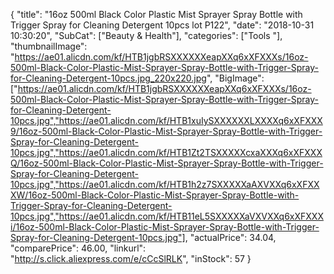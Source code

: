 {
	"title": "16oz 500ml Black Color Plastic Mist Sprayer Spray Bottle with Trigger Spray for Cleaning  Detergent 10pcs lot P122",
	"date": "2018-10-31 10:30:20",
	"SubCat": ["Beauty & Health"],
	"categories": ["Tools "],
	"thumbnailImage": "https://ae01.alicdn.com/kf/HTB1jgbRSXXXXXXeapXXq6xXFXXXs/16oz-500ml-Black-Color-Plastic-Mist-Sprayer-Spray-Bottle-with-Trigger-Spray-for-Cleaning-Detergent-10pcs.jpg_220x220.jpg",
	"BigImage": ["https://ae01.alicdn.com/kf/HTB1jgbRSXXXXXXeapXXq6xXFXXXs/16oz-500ml-Black-Color-Plastic-Mist-Sprayer-Spray-Bottle-with-Trigger-Spray-for-Cleaning-Detergent-10pcs.jpg","https://ae01.alicdn.com/kf/HTB1xuIySXXXXXXLXXXXq6xXFXXX9/16oz-500ml-Black-Color-Plastic-Mist-Sprayer-Spray-Bottle-with-Trigger-Spray-for-Cleaning-Detergent-10pcs.jpg","https://ae01.alicdn.com/kf/HTB1Zt2TSXXXXXcxaXXXq6xXFXXXQ/16oz-500ml-Black-Color-Plastic-Mist-Sprayer-Spray-Bottle-with-Trigger-Spray-for-Cleaning-Detergent-10pcs.jpg","https://ae01.alicdn.com/kf/HTB1h2z7SXXXXXaAXVXXq6xXFXXXW/16oz-500ml-Black-Color-Plastic-Mist-Sprayer-Spray-Bottle-with-Trigger-Spray-for-Cleaning-Detergent-10pcs.jpg","https://ae01.alicdn.com/kf/HTB11eL5SXXXXXaVXVXXq6xXFXXXi/16oz-500ml-Black-Color-Plastic-Mist-Sprayer-Spray-Bottle-with-Trigger-Spray-for-Cleaning-Detergent-10pcs.jpg"],
	"actualPrice": 34.04,
	"comparePrice": 46.00,
	"linkurl": "http://s.click.aliexpress.com/e/cCcSlRLK",
	"inStock": 57
}
